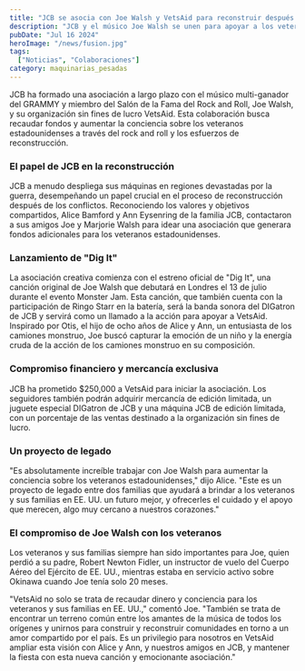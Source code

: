 ```yaml
---
title: "JCB se asocia con Joe Walsh y VetsAid para reconstruir después de los conflictos bélicos"
description: "JCB y el músico Joe Walsh se unen para apoyar a los veteranos estadounidenses a través del rock y la reconstrucción."
pubDate: "Jul 16 2024"
heroImage: "/news/fusion.jpg"
tags:
  ["Noticias", "Colaboraciones"]
category: maquinarias_pesadas
---
```


JCB ha formado una asociación a largo plazo con el músico multi-ganador del GRAMMY y miembro del Salón de la Fama del Rock and Roll, Joe Walsh, y su organización sin fines de lucro VetsAid. Esta colaboración busca recaudar fondos y aumentar la conciencia sobre los veteranos estadounidenses a través del rock and roll y los esfuerzos de reconstrucción.

### El papel de JCB en la reconstrucción

JCB a menudo despliega sus máquinas en regiones devastadas por la guerra, desempeñando un papel crucial en el proceso de reconstrucción después de los conflictos. Reconociendo los valores y objetivos compartidos, Alice Bamford y Ann Eysenring de la familia JCB, contactaron a sus amigos Joe y Marjorie Walsh para idear una asociación que generara fondos adicionales para los veteranos estadounidenses.

### Lanzamiento de "Dig It"

La asociación creativa comienza con el estreno oficial de "Dig It", una canción original de Joe Walsh que debutará en Londres el 13 de julio durante el evento Monster Jam. Esta canción, que también cuenta con la participación de Ringo Starr en la batería, será la banda sonora del DIGatron de JCB y servirá como un llamado a la acción para apoyar a VetsAid. Inspirado por Otis, el hijo de ocho años de Alice y Ann, un entusiasta de los camiones monstruo, Joe buscó capturar la emoción de un niño y la energía cruda de la acción de los camiones monstruo en su composición.

### Compromiso financiero y mercancía exclusiva

JCB ha prometido $250,000 a VetsAid para iniciar la asociación. Los seguidores también podrán adquirir mercancía de edición limitada, un juguete especial DIGatron de JCB y una máquina JCB de edición limitada, con un porcentaje de las ventas destinado a la organización sin fines de lucro.

### Un proyecto de legado

"Es absolutamente increíble trabajar con Joe Walsh para aumentar la conciencia sobre los veteranos estadounidenses," dijo Alice. "Este es un proyecto de legado entre dos familias que ayudará a brindar a los veteranos y sus familias en EE. UU. un futuro mejor, y ofrecerles el cuidado y el apoyo que merecen, algo muy cercano a nuestros corazones."

### El compromiso de Joe Walsh con los veteranos

Los veteranos y sus familias siempre han sido importantes para Joe, quien perdió a su padre, Robert Newton Fidler, un instructor de vuelo del Cuerpo Aéreo del Ejército de EE. UU., mientras estaba en servicio activo sobre Okinawa cuando Joe tenía solo 20 meses.

"VetsAid no solo se trata de recaudar dinero y conciencia para los veteranos y sus familias en EE. UU.," comentó Joe. "También se trata de encontrar un terreno común entre los amantes de la música de todos los orígenes y unirnos para construir y reconstruir comunidades en torno a un amor compartido por el país. Es un privilegio para nosotros en VetsAid ampliar esta visión con Alice y Ann, y nuestros amigos en JCB, y mantener la fiesta con esta nueva canción y emocionante asociación."